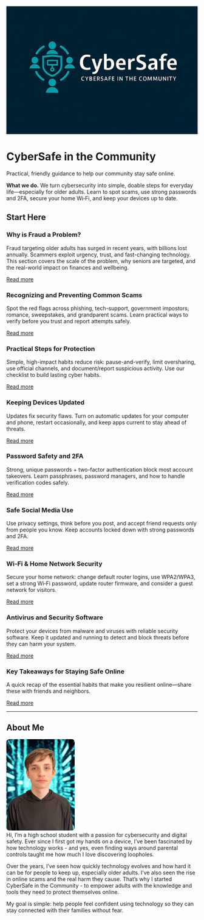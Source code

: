 
<div class="header-hero">
  <img src="assets/logo.jpg" alt="CyberSafe logo" class="logo" />
  <div>
    <h1 class="hero-title">CyberSafe in the Community</h1>
    <p class="hero-tag">Practical, friendly guidance to help our community stay safe online.</p>
  </div>
</div>

<div class="callout">
<strong>What we do.</strong> We turn cybersecurity into simple, doable steps for everyday life—especially for older adults. Learn to spot scams, use strong passwords and 2FA, secure your home Wi‑Fi, and keep your devices up to date.
</div>

## Start Here

<div class="card-grid">
<div class="card"><h3>Why is Fraud a Problem?</h3><p>Fraud targeting older adults has surged in recent years, with billions lost annually. Scammers exploit urgency, trust, and fast-changing technology. This section covers the scale of the problem, why seniors are targeted, and the real-world impact on finances and wellbeing.</p><p><a class="download-btn" href="sections/why-is-fraud-a-problem/">Read more</a></p></div><div class="card"><h3>Recognizing and Preventing Common Scams</h3><p>Spot the red flags across phishing, tech-support, government impostors, romance, sweepstakes, and grandparent scams. Learn practical ways to verify before you trust and report attempts safely.</p><p><a class="download-btn" href="sections/recognizing-and-preventing-common-scams/">Read more</a></p></div><div class="card"><h3>Practical Steps for Protection</h3><p>Simple, high-impact habits reduce risk: pause-and-verify, limit oversharing, use official channels, and document/report suspicious activity. Use our checklist to build lasting cyber habits.</p><p><a class="download-btn" href="sections/practical-steps-for-protection/">Read more</a></p></div><div class="card"><h3>Keeping Devices Updated</h3><p>Updates fix security flaws. Turn on automatic updates for your computer and phone, restart occasionally, and keep apps current to stay ahead of threats.</p><p><a class="download-btn" href="sections/keeping-devices-updated/">Read more</a></p></div><div class="card"><h3>Password Safety and 2FA</h3><p>Strong, unique passwords + two-factor authentication block most account takeovers. Learn passphrases, password managers, and how to handle verification codes safely.</p><p><a class="download-btn" href="sections/password-safety-and-2fa/">Read more</a></p></div><div class="card"><h3>Safe Social Media Use</h3><p>Use privacy settings, think before you post, and accept friend requests only from people you know. Keep accounts locked down with strong passwords and 2FA.</p><p><a class="download-btn" href="sections/safe-social-media-use/">Read more</a></p></div><div class="card"><h3>Wi-Fi & Home Network Security</h3><p>Secure your home network: change default router logins, use WPA2/WPA3, set a strong Wi‑Fi password, update router firmware, and consider a guest network for visitors.</p><p><a class="download-btn" href="sections/wi-fi-and-home-network-security/">Read more</a></p></div><div class="card"><h3>Antivirus and Security Software</h3><p>Protect your devices from malware and viruses with reliable security software. Keep it updated and running to detect and block threats before they can harm your system.</p><p><a class="download-btn" href="sections/antivirus-and-security-software/">Read more</a></p></div><div class="card"><h3>Key Takeaways for Staying Safe Online</h3><p>A quick recap of the essential habits that make you resilient online—share these with friends and neighbors.</p><p><a class="download-btn" href="sections/key-takeaways-for-staying-safe-online/">Read more</a></p></div>
</div>

---

## About Me

<div class="header-hero">
  <img src="assets/founder.jpg" alt="Founder photo" style="max-width:180px;border-radius:8px;"/>
  <div>
Hi, I’m a high school student with a passion for cybersecurity and digital safety. Ever since I first got my hands on a device, I’ve been fascinated by how technology works - and yes, even finding ways around parental controls taught me how much I love discovering loopholes.

Over the years, I’ve seen how quickly technology evolves and how hard it can be for people to keep up, especially older adults. I’ve also seen the rise in online scams and the real harm they cause. That’s why I started CyberSafe in the Community - to empower adults with the knowledge and tools they need to protect themselves online.

My goal is simple: help people feel confident using technology so they can stay connected with their families without fear.
  </div>
</div>
